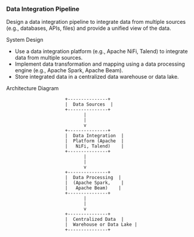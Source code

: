 ### Data Integration Pipeline
Design a data integration pipeline to integrate data from multiple sources (e.g., databases, APIs, files) and provide a unified view of the data.

System Design
- Use a data integration platform (e.g., Apache NiFi, Talend) to integrate data from multiple sources.
- Implement data transformation and mapping using a data processing engine (e.g., Apache Spark, Apache Beam).
- Store integrated data in a centralized data warehouse or data lake.

Architecture Diagram
```
                      +---------------+
                      |  Data Sources  |
                      +---------------+
                             |
                             |
                             v
                      +---------------+
                      |  Data Integration  |
                      |  Platform (Apache  |
                      |   NiFi, Talend)    |
                      +---------------+
                             |
                             |
                             v
                      +---------------+
                      |  Data Processing  |
                      |  (Apache Spark,    |
                      |   Apache Beam)    |
                      +---------------+
                             |
                             |
                             v
                      +---------------+
                      |  Centralized Data  |
                      |  Warehouse or Data Lake |
                      +---------------+
```
